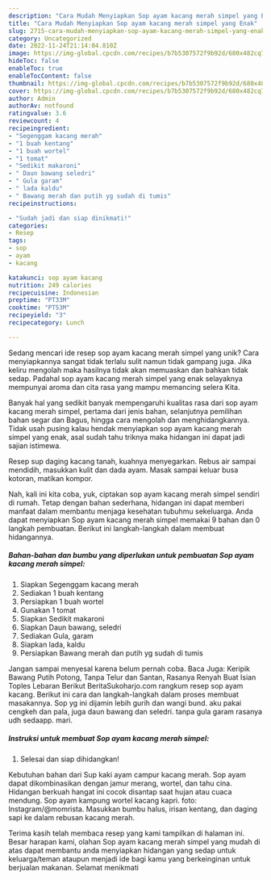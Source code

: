 ```yaml
---
description: "Cara Mudah Menyiapkan Sop ayam kacang merah simpel yang Enak"
title: "Cara Mudah Menyiapkan Sop ayam kacang merah simpel yang Enak"
slug: 2715-cara-mudah-menyiapkan-sop-ayam-kacang-merah-simpel-yang-enak
category: Uncategorized
date: 2022-11-24T21:14:04.810Z
image: https://img-global.cpcdn.com/recipes/b7b5307572f9b92d/680x482cq70/sop-ayam-kacang-merah-simpel-foto-resep-utama.jpg
hideToc: false
enableToc: true
enableTocContent: false
thumbnail: https://img-global.cpcdn.com/recipes/b7b5307572f9b92d/680x482cq70/sop-ayam-kacang-merah-simpel-foto-resep-utama.jpg
cover: https://img-global.cpcdn.com/recipes/b7b5307572f9b92d/680x482cq70/sop-ayam-kacang-merah-simpel-foto-resep-utama.jpg
author: Admin
authorAv: notfound
ratingvalue: 3.6
reviewcount: 4
recipeingredient:
- "Segenggam kacang merah"
- "1 buah kentang"
- "1 buah wortel"
- "1 tomat"
- "Sedikit makaroni"
- " Daun bawang seledri"
- " Gula garam"
- " lada kaldu"
- " Bawang merah dan putih yg sudah di tumis"
recipeinstructions:

- "Sudah jadi dan siap dinikmati!"
categories:
- Resep
tags:
- sop
- ayam
- kacang

katakunci: sop ayam kacang 
nutrition: 249 calories
recipecuisine: Indonesian
preptime: "PT33M"
cooktime: "PT53M"
recipeyield: "3"
recipecategory: Lunch

---
```





Sedang mencari ide resep sop ayam kacang merah simpel yang unik? Cara menyiapkannya sangat tidak terlalu sulit namun tidak gampang juga. Jika keliru mengolah maka hasilnya tidak akan memuaskan dan bahkan tidak sedap. Padahal sop ayam kacang merah simpel yang enak selayaknya mempunyai aroma dan cita rasa yang mampu memancing selera Kita.





Banyak hal yang sedikit banyak mempengaruhi kualitas rasa dari sop ayam kacang merah simpel, pertama dari jenis bahan, selanjutnya pemilihan bahan segar dan Bagus, hingga cara mengolah dan menghidangkannya. Tidak usah pusing kalau hendak menyiapkan sop ayam kacang merah simpel yang enak,      asal sudah tahu triknya maka hidangan ini dapat jadi sajian istimewa.














Resep sup daging kacang tanah, kuahnya menyegarkan. Rebus air sampai mendidih, masukkan kulit dan dada ayam. Masak sampai keluar busa kotoran, matikan kompor.






Nah, kali ini kita coba, yuk, ciptakan sop ayam kacang merah simpel sendiri di rumah. Tetap dengan bahan sederhana, hidangan ini dapat memberi manfaat dalam membantu menjaga kesehatan tubuhmu sekeluarga. Anda dapat menyiapkan Sop ayam kacang merah simpel memakai 9 bahan dan 0 langkah pembuatan. Berikut ini langkah-langkah dalam membuat hidangannya.

<!--inarticleads1-->

##### Bahan-bahan dan bumbu yang diperlukan untuk pembuatan Sop ayam kacang merah simpel:

1. Siapkan Segenggam kacang merah
1. Sediakan 1 buah kentang
1. Persiapkan 1 buah wortel
1. Gunakan 1 tomat
1. Siapkan Sedikit makaroni
1. Siapkan  Daun bawang, seledri
1. Sediakan  Gula, garam
1. Siapkan  lada, kaldu
1. Persiapkan  Bawang merah dan putih yg sudah di tumis


Jangan sampai menyesal karena belum pernah coba. Baca Juga: Keripik Bawang Putih Potong, Tanpa Telur dan Santan, Rasanya Renyah Buat Isian Toples Lebaran Berikut BeritaSukoharjo.com rangkum resep sop ayam kacang. Berikut ini cara dan langkah-langkah dalam proses membuat masakannya. Sop yg ini dijamin lebih gurih dan wangi bund. aku pakai cengkeh dan pala, juga daun bawang dan seledri. tanpa gula garam rasanya udh sedaapp. mari. 

<!--inarticleads2-->

##### Instruksi untuk membuat Sop ayam kacang merah simpel:


1. Selesai dan siap dihidangkan!

Kebutuhan bahan dari Sup kaki ayam campur kacang merah. Sop ayam dapat dikombinasikan dengan jamur merang, wortel, dan tahu cina. Hidangan berkuah hangat ini cocok disantap saat hujan atau cuaca mendung. Sop ayam kampung wortel kacang kapri. foto: Instagram/@momrista. Masukkan bumbu halus, irisan kentang, dan daging sapi ke dalam rebusan kacang merah. 

Terima kasih telah membaca resep yang kami tampilkan di halaman ini. Besar harapan kami, olahan Sop ayam kacang merah simpel yang mudah di atas dapat membantu anda menyiapkan hidangan yang sedap untuk keluarga/teman ataupun menjadi ide bagi kamu yang berkeinginan untuk berjualan makanan. Selamat menikmati
